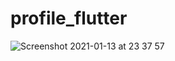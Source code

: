 # profile_flutter
![Screenshot 2021-01-13 at 23 37 57](https://github.com/BibekUprety/profile_flutter/blob/master/assets/practise.png)
